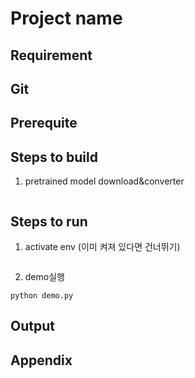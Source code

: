 # Project name

             


## Requirement


## Git


## Prerequite

## Steps to build 

1. pretrained model download&converter               
```
```

## Steps to run

1. activate env (이미 켜져 있다면 건너뛰기)           
```shell

```
2. demo실행
```shell
python demo.py
```


## Output


## Appendix

